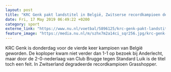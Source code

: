 ```yaml
---
layout: post
title: "KRC Genk pakt landstitel in België, Zwitserse recordkampioen degradeert"
date: Fri, 17 May 2019 06:49:22 +0200
category: sport
externe_link: "https://www.nu.nl/voetbal/5896125/krc-genk-pakt-landstitel-in-belgie-zwitserse-recordkampioen-degradeert.html"
feature_image: "https://media.nu.nl/m/szhx7m2a14ci_sqr256.jpg/krc-genk-pakt-landstitel-in-belgie-zwitserse-recordkampioen-degradeert.jpg"
---
```


KRC Genk is donderdag voor de vierde keer kampioen van België geworden. De koploper kwam niet verder dan 1-1 op bezoek bij Anderlecht, maar door de 2-0-nederlaag van Club Brugge tegen Standard Luik is de titel toch een feit. In Zwitserland degradeerde recordkampioen Grasshopper.
